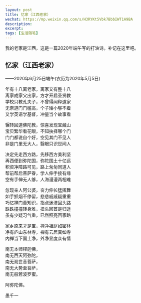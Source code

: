 ```yaml
---
layout: post
title: 忆家（江西老家）
wechat: https://mp.weixin.qq.com/s/H3RYKt5Vbk7BbbIWT1A9BA
description: 
excerpt: 
tags: [生活随笔]
---
```


我的老家是江西，这是一篇2020年端午写的打油诗。补记在这里吧。

## 忆家（江西老家）
——2020年6月25日端午(农历为2020年5月5日)

年有十八离老家，离家又有整十八<br>
离家成家父出家，方才开启圣贤教<br>
学校只教孔夫子，不曾得闻释道家<br>
无奈道门门槛高，个子矮小够不着<br>
又学英语学基督，冲量当个故事看<br>

辗转回道佛陀教，惊喜发现宝藏山<br>
宝贝繁华看花眼，不知抉择哪个门<br>
门门都说自个好，空见其门不见人<br>
非是门里无大人，翳眼只识世间人<br>

决定先走西方路，先移西方美利坚<br>
再西便到弥陀国，弥陀国土十亿远<br>
积资净障路可见，路上匆匆同道人<br>
帮前帮后菩萨眷，学人伸手接有缘<br>
空有手伸无人够，人海漫漫两相难<br>

忽现亲人阿公婆，奋力伸长猛挥舞<br>
如手抓烟不停留，悲悲戚戚疑重重<br>
巧忆禅门善知识，指点迷津回头路<br>
跌跌撞撞转身难，扭头回首是归途<br>
虽有少疑习气重，已然照亮回家路<br>

家乡原来才是宝，禅净祖庭如密林<br>
净有庐山东林寺，禅有云居真如寺<br>
内禅当下国土净，外净显度众有情<br>

南无本师释迦佛，<br>
南无西天阿弥陀，<br>
南无观世音菩萨，<br>
南无大势至菩萨，<br>
南无般若波罗蜜。<br>

阿弥陀佛。

愚千一

